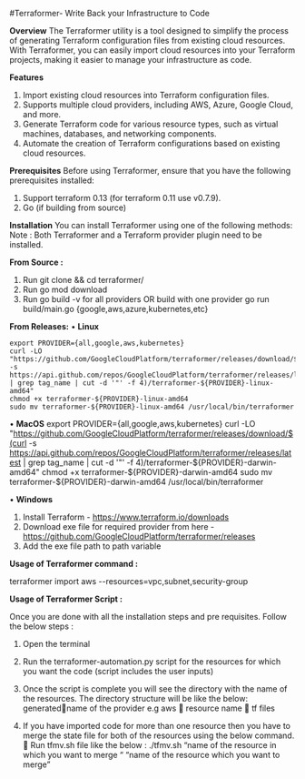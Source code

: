 #Terraformer- Write Back your Infrastructure to Code

**Overview**
The Terraformer utility is a tool designed to simplify the process of generating Terraform configuration files from existing cloud resources. With Terraformer, you can easily import cloud resources into your Terraform projects, making it easier to manage your infrastructure as code.

**Features**
1.	Import existing cloud resources into Terraform configuration files.
2.	Supports multiple cloud providers, including AWS, Azure, Google Cloud, and more.
3.	Generate Terraform code for various resource types, such as virtual machines, databases, and networking components.
4.	Automate the creation of Terraform configurations based on existing cloud resources.

**Prerequisites**
Before using Terraformer, ensure that you have the following prerequisites installed:

1.	Support terraform 0.13 (for terraform 0.11 use v0.7.9).
2.	Go (if building from source)

**Installation**
You can install Terraformer using one of the following methods:
Note : Both Terraformer and a Terraform provider plugin need to be installed.

**From Source :**
1. Run git clone <terraformer repo> && cd terraformer/
2. Run go mod download
3. Run go build -v for all providers OR build with one provider go run build/main.go {google,aws,azure,kubernetes,etc}

**From Releases:**
•	**Linux**

    export PROVIDER={all,google,aws,kubernetes}
    curl -LO "https://github.com/GoogleCloudPlatform/terraformer/releases/download/$(curl -s https://api.github.com/repos/GoogleCloudPlatform/terraformer/releases/latest | grep tag_name | cut -d '"' -f 4)/terraformer-${PROVIDER}-linux-amd64"
    chmod +x terraformer-${PROVIDER}-linux-amd64
    sudo mv terraformer-${PROVIDER}-linux-amd64 /usr/local/bin/terraformer

 
•	**MacOS**
    export PROVIDER={all,google,aws,kubernetes}
    curl -LO "https://github.com/GoogleCloudPlatform/terraformer/releases/download/$(curl -s https://api.github.com/repos/GoogleCloudPlatform/terraformer/releases/latest | grep tag_name | cut -d '"' -f 4)/terraformer-${PROVIDER}-darwin-amd64"
    chmod +x terraformer-${PROVIDER}-darwin-amd64
    sudo mv terraformer-${PROVIDER}-darwin-amd64 /usr/local/bin/terraformer


•	**Windows**
1.	Install Terraform - https://www.terraform.io/downloads
2.	Download exe file for required provider from here - https://github.com/GoogleCloudPlatform/terraformer/releases
3.	Add the exe file path to path variable


**Usage of Terraformer command :**

   terraformer import aws --resources=vpc,subnet,security-group

**Usage of Terraformer Script :**

Once you are done with all the installation steps and pre requisites. Follow the below steps :
1.	Open the terminal 
2.	Run the terraformer-automation.py script for the resources for which you want the code (script includes the user inputs)
3.	Once the script is complete you will see the directory with the name of the resources. The directory structure will be like the below:
generatedname of the provider e.g aws  resource name  tf files
        
4.	If you have imported code for more than one resource then you have to merge the state file for both of the resources using the below command.
	Run tfmv.sh file  like the below :
./tfmv.sh “name of the resource in which you want to merge “ “name of the resource which you want to merge”



